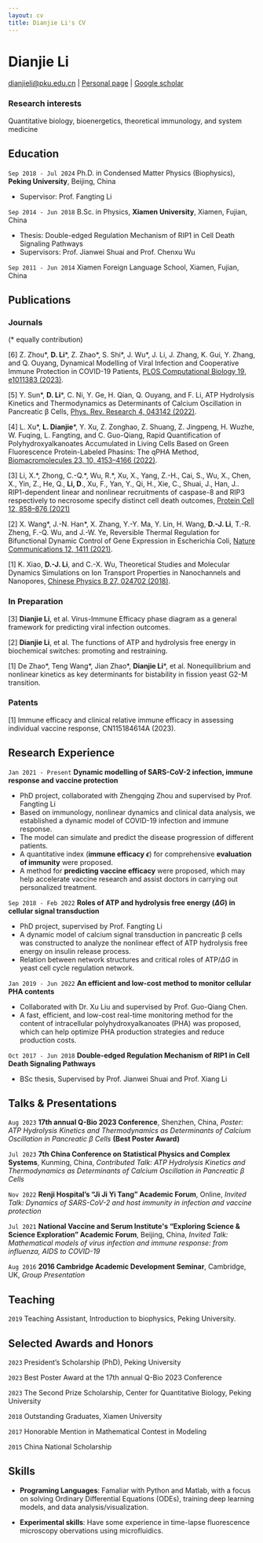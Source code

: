 ```yaml
---
layout: cv
title: Dianjie Li's CV
---
```

# Dianjie Li

<div id="webaddress">
<a href="dianjieli@pku.edu.cn">dianjieli@pku.edu.cn</a>
| <a href="https://eggyouknow.github.io/">Personal page</a>
| <a href="https://scholar.google.com/citations?user=buYSOXEAAAAJ&hl=en">Google scholar</a>
</div>


### Research interests

Quantitative biology, bioenergetics, theoretical immunology, and system medicine


## Education

`Sep 2018 - Jul 2024` Ph.D. in Condensed Matter Physics (Biophysics),  __Peking University__, Beijing, China 
+ Supervisor: Prof. Fangting Li

`Sep 2014 - Jun 2018` B.Sc. in Physics,  __Xiamen University__, Xiamen, Fujian, China
+ Thesis: Double-edged Regulation Mechanism of RIP1 in Cell Death Signaling Pathways
+ Supervisors: Prof. Jianwei Shuai and Prof. Chenxu Wu

`Sep 2011 - Jun 2014` Xiamen Foreign Language School, Xiamen, Fujian, China


## Publications


### Journals
(\* equally contribution)

[6] Z. Zhou\*, __D. Li__\*, Z. Zhao\*, S. Shi\*, J. Wu\*, J. Li, J. Zhang, K. Gui, Y. Zhang, and Q. Ouyang, Dynamical Modelling of Viral Infection and Cooperative Immune Protection in COVID-19 Patients, [PLOS Computational Biology 19, e1011383 (2023)](https://journals.plos.org/ploscompbiol/article?id=10.1371/journal.pcbi.1011383).

[5] Y. Sun\*, __D. Li__\*, C. Ni, Y. Ge, H. Qian, Q. Ouyang, and F. Li, ATP Hydrolysis Kinetics and Thermodynamics as Determinants of Calcium Oscillation in Pancreatic β Cells, [Phys. Rev. Research 4, 043142 (2022)](https://journals.aps.org/prresearch/abstract/10.1103/PhysRevResearch.4.043142).

[4] L. Xu\*, __L. Dianjie__\*, Y. Xu, Z. Zonghao, Z. Shuang, Z. Jingpeng, H. Wuzhe, W. Fuqing, L. Fangting, and C. Guo-Qiang, Rapid Quantification of Polyhydroxyalkanoates Accumulated in Living Cells Based on Green Fluorescence Protein-Labeled Phasins: The qPHA Method, [Biomacromolecules 23, 10, 4153–4166 (2022)](https://pubs.acs.org/doi/abs/10.1021/acs.biomac.2c00624).

[3] Li, X.\*, Zhong, C.-Q.\*, Wu, R.\*, Xu, X., Yang, Z.-H., Cai, S., Wu, X., Chen, X., Yin, Z., He, Q., __Li, D__., Xu, F., Yan, Y., Qi, H., Xie, C., Shuai, J., Han, J.. RIP1-dependent linear and nonlinear recruitments of caspase-8 and RIP3 respectively to necrosome specify distinct cell death outcomes, [Protein Cell 12, 858–876 (2021)](http.s://doi.org/10.1007/s13238-020-00810-x)

[2] X. Wang\*, J.-N. Han\*, X. Zhang, Y.-Y. Ma, Y. Lin, H. Wang, __D.-J. Li__, T.-R. Zheng, F.-Q. Wu, and J.-W. Ye, Reversible Thermal Regulation for Bifunctional Dynamic Control of Gene Expression in Escherichia Coli, [Nature Communications 12, 1411 (2021)](https://www.nature.com/articles/s41467-021-21654-x).

[1] K. Xiao, __D.-J. Li__, and C.-X. Wu, Theoretical Studies and Molecular Dynamics Simulations on Ion Transport Properties in Nanochannels and Nanopores, [Chinese Physics B 27, 024702 (2018)](https://iopscience.iop.org/article/10.1088/1674-1056/27/2/024702/meta).

### In Preparation
[3] __Dianjie Li__, et al. Virus-Immune Efficacy phase diagram as a general framework for predicting viral infection outcomes.

[2] __Dianjie Li__, et al. The functions of ATP and hydrolysis free energy in biochemical switches: promoting and restraining.

[1] De Zhao\*, Teng Wang\*, Jian Zhao\*, __Dianjie Li__\*, et al. Nonequilibrium and nonlinear kinetics as key determinants for bistability in fission yeast G2-M transition.

### Patents

[1] Immune efficacy and clinical relative immune efficacy in assessing individual vaccine response, CN115184614A (2023).

## Research Experience
`Jan 2021 - Present` **Dynamic modelling of SARS-CoV-2 infection, immune response and vaccine protection**
+ PhD project, collaborated with Zhengqing Zhou and supervised by Prof. Fangting Li
+ Based on immunology, nonlinear dynamics and  clinical data analysis, we established a dynamic model of COVID-19 infection and immune response.
+ The model can simulate and predict the disease progression of different patients.
+ A quantitative index (__immune efficacy $\epsilon$__) for comprehensive __evaluation of immunity__ were proposed.
+ A method for __predicting vaccine efficacy__ were proposed, which may help accelerate vaccine research and assist doctors in carrying out personalized treatment.

`Sep 2018 - Feb 2022` **Roles of ATP and hydrolysis free energy ($\Delta G$) in cellular signal transduction**
+ PhD project, supervised by Prof. Fangting Li
+ A dynamic model of calcium signal transduction in pancreatic β cells was constructed to analyze the nonlinear effect of ATP hydrolysis free energy on insulin release process.
+ Relation between network structures and critical roles of ATP/$\Delta G$ in yeast cell cycle regulation network.

`Jan 2019 - Jun 2022` **An efficient and low-cost method to monitor cellular PHA contents**
+ Collaborated with Dr. Xu Liu and supervised by Prof. Guo-Qiang Chen.
+ A fast, efficient, and low-cost real-time monitoring method for the content of intracellular polyhydroxyalkanoates (PHA) was proposed, which can help optimize PHA production strategies and reduce production costs.

`Oct 2017 - Jun 2018` **Double-edged Regulation Mechanism of RIP1 in Cell Death Signaling Pathways**
+ BSc thesis, Supervised by Prof. Jianwei Shuai and Prof. Xiang Li

## Talks & Presentations
`Aug 2023` __17th annual Q-Bio 2023 Conference__, Shenzhen, China, *Poster: ATP Hydrolysis Kinetics and Thermodynamics as Determinants of Calcium Oscillation in Pancreatic β Cells* __(Best Poster Award)__

`Jul 2023` __7th China Conference on Statistical Physics and Complex Systems__, Kunming, China, *Contributed Talk: ATP Hydrolysis Kinetics and Thermodynamics as Determinants of Calcium Oscillation in Pancreatic β Cells* 

`Nov 2022` __Renji Hospital’s “Ji Ji Yi Tang” Academic Forum__, Online, *Invited Talk: Dynamics of SARS-CoV-2 and host immunity in infection and vaccine protection* 

`Jul 2021` __National Vaccine and Serum Institute's “Exploring Science & Science Exploration” Academic Forum__, Beijing, China, *Invited Talk: Mathematical models of virus infection and immune response: from influenza, AIDS to COVID-19*

`Aug 2016` __2016 Cambridge Academic Development Seminar__, Cambridge, UK, *Group Presentation*

## Teaching
`2019` Teaching Assistant, Introduction to biophysics, Peking University.


## Selected Awards and Honors

`2023` President’s Scholarship (PhD), Peking University

`2023` Best Poster Award at the 17th annual Q-Bio 2023 Conference

`2023` The Second Prize Scholarship, Center for Quantitative Biology, Peking University

`2018` Outstanding Graduates, Xiamen University

`2017` Honorable Mention in Mathematical Contest in Modeling

`2015` China National Scholarship

## Skills

+ __Programing Languages__: Famaliar with Python and Matlab, with a focus on solving Ordinary Differential Equations (ODEs), training deep learning models, and data analysis/visualization.

+ __Experimental skills__: Have some experience in time-lapse fluorescence microscopy obervations using microfluidics.




